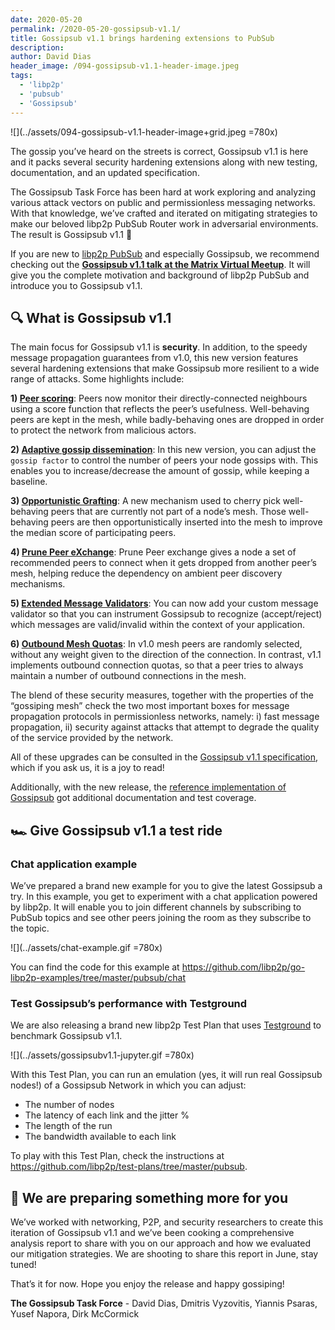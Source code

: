 ```yaml
---
date: 2020-05-20
permalink: /2020-05-20-gossipsub-v1.1/
title: Gossipsub v1.1 brings hardening extensions to PubSub
description:
author: David Dias
header_image: /094-gossipsub-v1.1-header-image.jpeg
tags:
  - 'libp2p'
  - 'pubsub'
  - 'Gossipsub'
---
```


![](../assets/094-gossipsub-v1.1-header-image+grid.jpeg =780x)

The gossip you’ve heard on the streets is correct, Gossipsub v1.1 is here and it packs several security hardening extensions along with new testing, documentation, and an updated specification.

The Gossipsub Task Force has been hard at work exploring and analyzing various attack vectors on public and permissionless messaging networks. With that knowledge, we’ve crafted and iterated on mitigating strategies to make our beloved libp2p PubSub Router work in adversarial environments. The result is Gossipsub v1.1 🚀

If you are new to [libp2p PubSub](https://libp2p.io/) and especially Gossipsub, we recommend checking out the [**Gossipsub v1.1 talk at the Matrix Virtual Meetup**](https://research.protocol.ai/blog/2020/gossipsub-v1.1-at-open-tech-will-save-us-virtual-event). It will give you the complete motivation and background of libp2p PubSub and introduce you to Gossipsub v1.1.

## 🔍 What is Gossipsub v1.1

The main focus for Gossipsub v1.1 is **security**. In addition, to the speedy message propagation guarantees from v1.0, this new version features several hardening extensions that make Gossipsub more resilient to a wide range of attacks. Some highlights include:

**1) [Peer scoring](https://github.com/libp2p/specs/blob/master/pubsub/gossipsub/gossipsub-v1.1.md#peer-scoring)**: Peers now monitor their directly-connected neighbours using a score function that reflects the peer’s usefulness. Well-behaving peers are kept in the mesh, while badly-behaving ones are dropped in order to protect the network from malicious actors.

**2) [Adaptive gossip dissemination](https://github.com/libp2p/specs/blob/master/pubsub/gossipsub/gossipsub-v1.1.md#adaptive-gossip-dissemination)**: In this new version, you can adjust the `gossip factor` to control the number of peers your node gossips with. This enables you to increase/decrease the amount of gossip, while keeping a baseline.

**3) [Opportunistic Grafting](https://github.com/libp2p/specs/blob/master/pubsub/gossipsub/gossipsub-v1.1.md#opportunistic-grafting)**: A new mechanism used to cherry pick well-behaving peers that are currently not part of a node’s mesh. Those well-behaving peers are then opportunistically inserted into the mesh to improve the median score of participating peers.

**4) [Prune Peer eXchange](https://github.com/libp2p/specs/blob/master/pubsub/gossipsub/gossipsub-v1.1.md#prune-backoff-and-peer-exchange)**: Prune Peer exchange gives a node a set of recommended peers to connect when it gets dropped from another peer’s mesh, helping reduce the dependency on ambient peer discovery mechanisms.

**5) [Extended Message Validators](https://github.com/libp2p/specs/blob/master/pubsub/gossipsub/gossipsub-v1.1.md#extended-validators)**: You can now add your custom message validator so that you can instrument Gossipsub to recognize (accept/reject) which messages are valid/invalid within the context of your application.

**6) [Outbound Mesh Quotas](https://github.com/libp2p/specs/blob/master/pubsub/gossipsub/gossipsub-v1.1.md#outbound-mesh-quotas)**: In v1.0 mesh peers are randomly selected, without any weight given to the direction of the connection. In contrast, v1.1 implements outbound connection quotas, so that a peer tries to always maintain a number of outbound connections in the mesh.

The blend of these security measures, together with the properties of the “gossiping mesh” check the two most important boxes for message propagation protocols in permissionless networks, namely: i) fast message propagation, ii) security against attacks that attempt to degrade the quality of the service provided by the network.

All of these upgrades can be consulted in the [Gossipsub v1.1 specification](https://github.com/libp2p/specs/blob/master/pubsub/gossipsub/README.md), which if you ask us, it is a joy to read!

Additionally, with the new release, the [reference implementation of Gossipsub](https://github.com/libp2p/go-libp2p-pubsub) got additional documentation and test coverage.

## 🏎 Give Gossipsub v1.1 a test ride

### Chat application example

We’ve prepared a brand new example for you to give the latest Gossipsub a try. In this example, you get to experiment with a chat application powered by libp2p. It will enable you to join different channels by subscribing to PubSub topics and see other peers joining the room as they subscribe to the topic.

![](../assets/chat-example.gif =780x)

You can find the code for this example at https://github.com/libp2p/go-libp2p-examples/tree/master/pubsub/chat

### Test Gossipsub’s performance with Testground

We are also releasing a brand new libp2p Test Plan that uses [Testground](https://github.com/testground/testground) to benchmark Gossipsub v1.1.

![](../assets/gossipsubv1.1-jupyter.gif =780x)

With this Test Plan, you can run an emulation (yes, it will run real Gossipsub nodes!) of a Gossipsub Network in which you can adjust:

- The number of nodes
- The latency of each link and the jitter %
- The length of the run
- The bandwidth available to each link

To play with this Test Plan, check the instructions at https://github.com/libp2p/test-plans/tree/master/pubsub.

## 🎁 We are preparing something more for you

We’ve worked with networking, P2P, and security researchers to create this iteration of Gossipsub v1.1 and we’ve been cooking a comprehensive analysis report to share with you on our approach and how we evaluated our mitigation strategies. We are shooting to share this report in June, stay tuned!

That’s it for now. Hope you enjoy the release and happy gossiping!

**The Gossipsub Task Force** - David Dias, Dmitris Vyzovitis, Yiannis Psaras, Yusef Napora, Dirk McCormick
